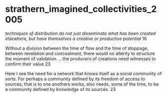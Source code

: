 # strathern_imagined_collectivities_2005

_techniques of distribution do not just disseminate what has been created elsewhere, but have themselves a creative or productive potential_ 16

Without a division between the time of flow and the time of stoppage, between revelation and concealment, there would no alterity to structure the moment of validation. .. the producers of creations need witnesses to confirm their value 23

Here I see the need for a network that knows itself as a social community of sorts. For perhaps a community defined by its freedom of access to sources, that is to one anothers works, also needs, some of the time, to be a community defined by knowledge of its sources. 23
